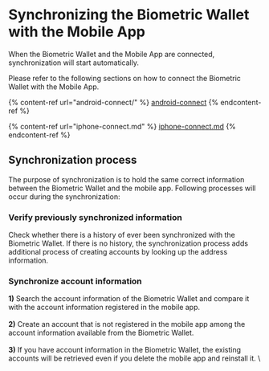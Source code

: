 # Synchronizing the Biometric Wallet with the Mobile App

When the Biometric Wallet and the Mobile App are connected, synchronization will start automatically.&#x20;

Please refer to the following sections on how to connect the Biometric Wallet with the Mobile App.

{% content-ref url="android-connect/" %}
[android-connect](android-connect/)
{% endcontent-ref %}

{% content-ref url="iphone-connect.md" %}
[iphone-connect.md](iphone-connect.md)
{% endcontent-ref %}

## Synchronization process

The purpose of synchronization is to hold the same correct information between the Biometric Wallet and the mobile app. Following processes will occur during the synchronization:

### Verify previously synchronized information

Check whether there is a history of ever been synchronized with the Biometric Wallet. If there is no history, the synchronization process adds additional process of creating accounts by looking up the address information.

### Synchronize account information

**1)** Search the account information of the Biometric Wallet and compare it with the account information registered in the mobile app. \
\
**2)** Create an account that is not registered in the mobile app among the account information available from the Biometric Wallet. \
\
**3)** If you have account information in the Biometric Wallet, the existing accounts will be retrieved even if you delete the mobile app and reinstall it. \
